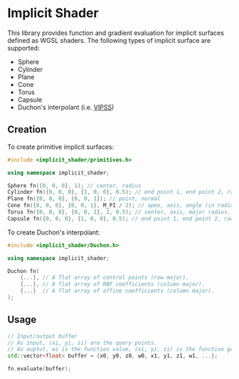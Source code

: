 # Implicit Shader

This library provides function and gradient evaluation for implicit surfaces defined as WGSL shaders.
The following types of implicit surface are supported:
* Sphere
* Cylinder
* Plane
* Cone
* Torus
* Capsule
* Duchon's interpolant (i.e. [VIPSS](https://www.cs.wustl.edu/~taoju/research/vipss.pdf))

## Creation

To create primitive implicit surfaces:

```c++
#include <implicit_shader/primitives.h>

using namespace implicit_shader;

Sphere fn({0, 0, 0}, 1); // center, radius
Cylinder fn({0, 0, 0}, {1, 0, 0}, 0.5); // end point 1, end point 2, radius
Plane fn({0, 0, 0}, {0, 0, 1}); // point, normal
Cone fn({0, 0, 0}, {0, 0, 1}, M_PI / 2); // apex, axis, angle (in radians)
Torus fn({0, 0, 0}, {0, 0, 1}, 2, 0.5); // center, axis, major radius, minor radius
Capsule fn({0, 0, 0}, {1, 0, 0}, 0.5); // end point 1, end point 2, radius
```

To create Duchon's interpolant:

```c++
#include <implicit_shader/Duchon.h>

using namespace implicit_shader;

Duchon fn(
    {...}, // A flat array of control points (row major).
    {...}, // A flat array of RBF coefficients (column major).
    {...}  // A flat array of affine coefficients (column major).
);
```

## Usage

```c++
// Input/output buffer
// As input, (xi, yi, zi) are the query points.
// As ouptut, wi is the function value, (xi, yi, zi) is the function gradient.
std::vector<float> buffer = {x0, y0, z0, w0, x1, y1, z1, w1, ...};

fn.evaluate(buffer);
```
